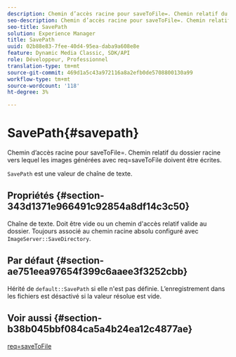 ```yaml
---
description: Chemin d’accès racine pour saveToFile=. Chemin relatif du dossier racine vers lequel les images générées avec req=saveToFile doivent être écrites.
seo-description: Chemin d’accès racine pour saveToFile=. Chemin relatif du dossier racine vers lequel les images générées avec req=saveToFile doivent être écrites.
seo-title: SavePath
solution: Experience Manager
title: SavePath
uuid: 02b88e83-7fee-40d4-95ea-daba9a608e8e
feature: Dynamic Media Classic, SDK/API
role: Développeur, Professionnel
translation-type: tm+mt
source-git-commit: 469d1a5c43a972116a8a2efb0de5708800130a99
workflow-type: tm+mt
source-wordcount: '118'
ht-degree: 3%

---
```



# SavePath{#savepath}

Chemin d’accès racine pour saveToFile=. Chemin relatif du dossier racine vers lequel les images générées avec req=saveToFile doivent être écrites.

`SavePath` est une valeur de chaîne de texte.

## Propriétés {#section-343d1371e966491c92854a8df14c3c50}

Chaîne de texte. Doit être vide ou un chemin d&#39;accès relatif valide au dossier. Toujours associé au chemin racine absolu configuré avec `ImageServer::SaveDirectory`.

## Par défaut {#section-ae751eea97654f399c6aaee3f3252cbb}

Hérité de `default::SavePath` si elle n&#39;est pas définie. L’enregistrement dans les fichiers est désactivé si la valeur résolue est vide.

## Voir aussi {#section-b38b045bbf084ca5a4b24ea12c4877ae}

[req=saveToFile](../../../../../is-api/http-ref/image-serving-api-ref/c-http-protocol-reference/c-command-reference/r-req/r-req.md#reference-907cdb4a97034db7ad94695f25552e76)
